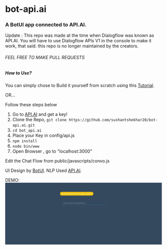 # bot-api.ai
### A BotUI app connected to API.AI.

Update : This repo was made at the time when Dialogflow was known as API.AI. You will have to use Dialogflow APIs V1 in the console to make it work, that said. this repo is no longer maintained by the creators.
###### FEEL FREE TO MAKE PULL REQUESTS

##### How to Use?

You can simply chose to
Build it yourself from scratch using this [Tutorial](https://chatbotslife.com/custom-api-ai-chatbot-using-botui-58d673155c7d).

OR...

Follow these steps below

1. Go to [API.AI](https://www.api.ai) and get a key!
2. Clone the Repo,
  `
  git clone https://github.com/sushantshekhar20/bot-api.ai.git
  `
3. `cd bot_api.ai`
4. Place your Key in config/api.js
5. `npm install`
6. `node bin/www`
7. Open Browser , go to "localhost:3000"

  Edit the Chat Flow from public/javascripts/convo.js

UI Design by [BotUI](https://github.com/moinism/botui).
NLP Used [API.AI](https://www.api.ai).

DEMO:
![alt text](https://github.com/UtkuGlsvn/bot-dialogflow/blob/master/demo.png "DEMO")

